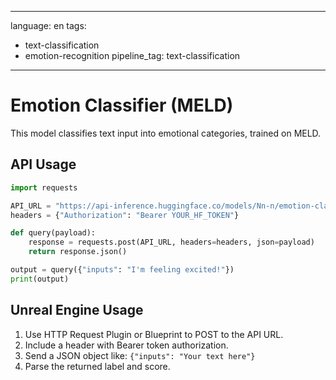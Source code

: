 
---
language: en
tags:
- text-classification
- emotion-recognition
pipeline_tag: text-classification
---

# Emotion Classifier (MELD)

This model classifies text input into emotional categories, trained on MELD.

## API Usage

```python
import requests

API_URL = "https://api-inference.huggingface.co/models/Nn-n/emotion-classifier-meld"
headers = {"Authorization": "Bearer YOUR_HF_TOKEN"}

def query(payload):
    response = requests.post(API_URL, headers=headers, json=payload)
    return response.json()

output = query({"inputs": "I'm feeling excited!"})
print(output)
```

## Unreal Engine Usage

1. Use HTTP Request Plugin or Blueprint to POST to the API URL.
2. Include a header with Bearer token authorization.
3. Send a JSON object like: `{"inputs": "Your text here"}`
4. Parse the returned label and score.
